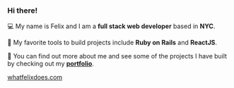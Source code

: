 ### Hi there!

:computer: My name is Felix and I am a **full stack web developer** based in **NYC**.

:wrench: My favorite tools to build projects include **Ruby on Rails** and **ReactJS**.

:briefcase: You can find out more about me and see some of the projects I have built by checking out my **[portfolio](https://whatfelixdoes.com)**.

[whatfelixdoes.com](https://whatfelixdoes.com)

<!--
**frod25/frod25** is a ✨ _special_ ✨ repository because its `README.md` (this file) appears on your GitHub profile.

Here are some ideas to get you started:

- 🔭 I’m currently working on ...
- 🌱 I’m currently learning ...
- 👯 I’m looking to collaborate on ...
- 🤔 I’m looking for help with ...
- 💬 Ask me about ...
- 📫 How to reach me: ...
- 😄 Pronouns: ...
- ⚡ Fun fact: ...
-->
